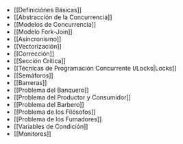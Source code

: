 - [[Definiciónes Básicas]]
- [[Abstracción de la Concurrencia]]
- [[Modelos de Concurrencia]]
- [[Modelo Fork-Join]]
- [[Asincronismo]]
- [[Vectorización]]
- [[Corrección]]
- [[Sección Crítica]]
- [[Técnicas de Programación Concurrente I/Locks|Locks]]
- [[Semáforos]]
- [[Barreras]]
- [[Problema del Banquero]]
- [[Problema del Productor y Consumidor]]
- [[Problema del Barbero]]
- [[Problema de los Filósofos]]
- [[Problema de los Fumadores]]
- [[Variables de Condición]]
- [[Monitores]]
